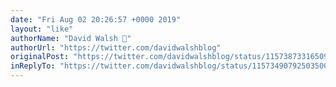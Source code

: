 ```yaml
---
date: "Fri Aug 02 20:26:57 +0000 2019"
layout: "like"
authorName: "David Walsh 🦊"
authorUrl: "https://twitter.com/davidwalshblog"
originalPost: "https://twitter.com/davidwalshblog/status/1157387331650969600"
inReplyTo: "https://twitter.com/davidwalshblog/status/1157349079250350081"
---
```

